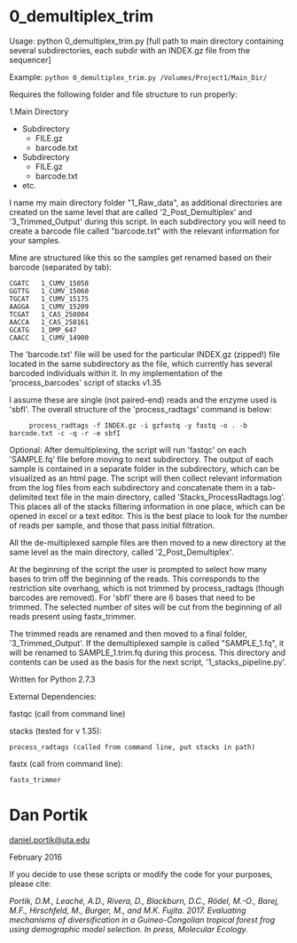 # 0_demultiplex_trim

Usage: python 0_demultiplex_trim.py [full path to main directory containing several subdirectories, each subdir with an INDEX.gz file from the sequencer]

Example:
`python 0_demultiplex_trim.py /Volumes/Project1/Main_Dir/`

Requires the following folder and file structure to run properly:

1.Main Directory 
  * Subdirectory
    * FILE.gz
    * barcode.txt
  * Subdirectory
    * FILE.gz
    * barcode.txt
  * etc.

I name my main directory folder "1_Raw_data", as additional directories are created on the
same level that are called '2_Post_Demultiplex' and '3_Trimmed_Output' during this script.
In each subdirectory you will need to create a barcode file called "barcode.txt" with the relevant 
information for your samples.

Mine are structured like this so the samples get renamed based on their barcode (separated by tab):

```
CGATC	1_CUMV_15058
GGTTG	1_CUMV_15060
TGCAT	1_CUMV_15175
AAGGA	1_CUMV_15209
TCGAT	1_CAS_258004
AACCA	1_CAS_258161
GCATG	1_DMP_647
CAACC	1_CUMV_14900
```

The 'barcode.txt' file will be used for the particular INDEX.gz (zipped!) file located in the same subdirectory as the file,
which currently has several barcoded individuals within it. In my implementation of the 'process_barcodes' script of stacks v1.35

I assume these are single (not paired-end) reads and the enzyme used is 'sbfI'. The overall structure of the 'process_radtags'
command is below:

         process_radtags -f INDEX.gz -i gzfastq -y fastq -o . -b barcode.txt -c -q -r -e sbfI
         
Optional: After demultiplexing, the script will run 'fastqc' on each 'SAMPLE.fq' file before moving to next subdirectory. The output of 
each sample is contained in a separate folder in the subdirectory, which can be visualized as an html page.
The script will then collect relevant information from the log files from each subdirectory and concatenate them 
in a tab-delimited text file in the main directory, called 'Stacks_ProcessRadtags.log'. This places all of
the stacks filtering information in one place, which can be opened in excel or a text editor. This is 
the best place to look for the number of reads per sample, and those that pass initial filtration. 

All the de-multiplexed sample files are then moved to a new directory at the same level as the main directory,
called '2_Post_Demultiplex'.

At the beginning of the script the user is prompted to select how many bases to trim off the beginning of the reads. This
corresponds to the restriction site overhang, which is not trimmed by process_radtags (though barcodes are removed). For 'sbfI'
there are 6 bases that need to be trimmed. The selected number of sites will be cut from the beginning of all reads present
using fastx_trimmer.

The trimmed reads are renamed and then moved to a final folder, '3_Trimmed_Output'.  If the demultiplexed sample is called
"SAMPLE_1.fq", it will be renamed to SAMPLE_1.trim.fq during this process.  This directory and contents can be used as the basis for
the next script, '1_stacks_pipeline.py'.

Written for Python 2.7.3

External Dependencies:

fastqc (call from command line)

stacks (tested for v 1.35):

    process_radtags (called from command line, put stacks in path)
    
fastx (call from command line):

    fastx_trimmer


# Dan Portik

daniel.portik@uta.edu

February 2016


If you decide to use these scripts or modify the code for your purposes, please cite:

*Portik, D.M., Leaché, A.D., Rivera, D., Blackburn, D.C., Rödel, M.-O., Barej, M.F., 
Hirschfeld, M., Burger, M., and M.K. Fujita. 2017. Evaluating mechanisms of diversification 
in a Guineo-Congolian tropical forest frog using demographic model selection. 
In press, Molecular Ecology.*
